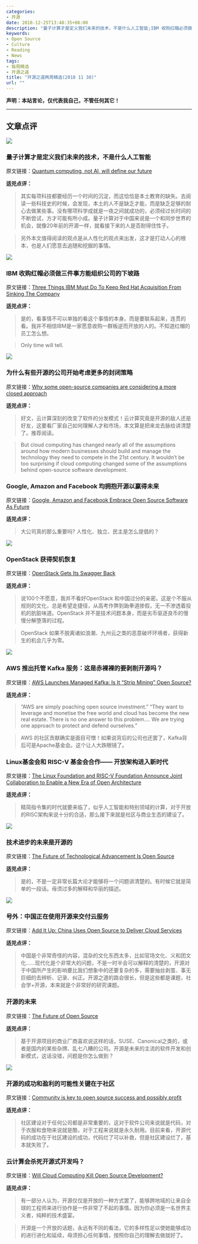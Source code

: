 ```yaml
---
categories:
- 开源
date: 2018-12-25T13:48:35+08:00
description: "量子计算才是定义我们未来的技术，不是什么人工智能;IBM 收购红帽必须做三件事方能组织公司的下坡路;为什么有些开源的公司开始考虑更多的封闭策略;Google, Amazon and Facebook 均拥抱开源以赢得未来;OpenStack 获得契机恢复;AWS 推出托管 Kafka 服务：这是赤裸裸的要剥削开源吗？Linux基金会和 RISC-V 基金会合作—— 开放架构进入新时代;技术进步的未来是开源的;号外：中国正在使用开源来交付云服务;开源的未来;开源的成功和盈利的可能性关键在于社区;云计算会杀死开源式开发吗？"
keywords:
- Open Source
- Culture
- Reading
- News
tags:
- 每周精选
- 开源之道
title: "开源之道两周精选(2018 11 30)"
url: ""
---
```

**声明：本站言论，仅代表我自己，不管任何其它！**

---

## 文章点评

![](https://techcrunch.com/wp-content/uploads/2018/10/ibm_quantum.png)

### 量子计算才是定义我们未来的技术，不是什么人工智能

原文链接：[Quantum computing, not AI, will define our future](https://techcrunch.com/2018/11/17/quantum-computing-not-ai-will-define-our-future/)

**适兕点评：**

> 其实每项科技都要经历一个时间的沉淀，而这恰恰是本土教育的缺失。去阅读一些科技史的时候，会发现，本土的人不是缺乏才能，而是缺乏足够的耐心去做某些事。没有哪项科学成就是一夜之间就成功的，必须经过长时间的不断尝试，方才可能有所小成。量子计算对于中国来说是一个和同步世界的机会，就像20年前的开源一样，就看接下来的人是否耐得住性子。

> 另外本文值得阅读的观点是从人性化的观点来出发，这才是打动人心的根本，也是人们愿意去追随和挖掘的事情。

![](https://thumbor.forbes.com/thumbor/960x0/https%3A%2F%2Fblogs-images.forbes.com%2Fjasonbloomberg%2Ffiles%2F2018%2F11%2Froulette.jpg)

### IBM 收购红帽必须做三件事方能组织公司的下坡路

原文链接：[Three Things IBM Must Do To Keep Red Hat Acquisition From Sinking The Company](https://www.forbes.com/sites/jasonbloomberg/2018/11/18/three-things-ibm-must-do-to-keep-red-hat-acquisition-from-sinking-the-company/#4f3ad8146d29)

**适兕点评：**

> 是的，看事情不可以单独的看这个事情的本身。而是要联系起来，连贯的看。我并不相信IBM是一家愿意收购一群叛逆而开放的人的。不知道红帽的员工怎么想。

> Only time will tell.

![](https://cdn.geekwire.com/wp-content/uploads/2018/11/cloudnative-1260x840.jpg)

### 为什么有些开源的公司开始考虑更多的封闭策略

原文链接：[Why some open-source companies are considering a more closed approach](https://www.geekwire.com/2018/open-source-companies-considering-closed-approach/)

**适兕点评：**

> 好文，云计算深刻的改变了软件的分发模式！云计算究竟是开源的敌人还是好友，这要看厂家自己如何理解人才和市场，本文算是把来龙去脉给讲清楚了。推荐阅读。

> But cloud computing has changed nearly all of the assumptions around how modern businesses should build and manage the technology they need to compete in the 21st century. It wouldn’t be too surprising if cloud computing changed some of the assumptions behind open-source software development.

### Google, Amazon and Facebook 均拥抱开源以赢得未来

原文链接：[Google, Amazon and Facebook Embrace Open Source Software As Future](https://it.toolbox.com/articles/google-amazon-and-facebook-embrace-open-source-software-as-future)

**适兕点评：**

> 大公司真的那么重要吗? 人性化、独立、民主是怎么提倡的？

![](https://thumbor.forbes.com/thumbor/960x0/https%3A%2F%2Fblogs-images.forbes.com%2Fudinachmany%2Ffiles%2F2018%2F11%2FIMG_0039-1200x1600.jpg)

### OpenStack 获得契机恢复

原文链接：[OpenStack Gets Its Swagger Back](https://www.forbes.com/sites/udinachmany/2018/11/19/openstack-gets-its-swagger-back/#36cd564a3fc0)

**适兕点评：**

> 说100个不愿意，我并不看好OpenStack 和中国过分的亲密。这是个不服从规则的文化，总是希望走捷径，从高考作弊到跆拳道掺假，无一不渗透着投机的肮脏味道。OpenStack 并不是技术问题本身，而是劣币驱逐良币的慢慢分解堕落的过程。

> OpenStack 如果不脱离诸如浪潮、九州云之类的恶意破坏环境者，获得新生的机会几乎为零。

![](https://www.cbronline.com/wp-content/uploads/2018/11/cloud1-570x300.jpg)

### AWS 推出托管 Kafka 服务：这是赤裸裸的要剥削开源吗？

原文链接：[AWS Launches Managed Kafka: Is It “Strip Mining” Open Source?](https://www.cbronline.com/analysis/aws-managed-kafka)

**适兕点评：**

>“AWS are simply poaching open source investment.”  “They want to leverage and monetise the free world and cloud has become the new real estate. There is no one answer to this problem…. We are trying one approach to protect and defend ourselves.”

> AWS 的社区贡献确实是面目可憎！如果说背后的公司也还罢了，Kafka背后可是Apache基金会。这个让人大跌眼镜了。

### Linux基金会和 RISC-V 基金会合作—— 开放架构进入新时代

原文链接：[The Linux Foundation and RISC-V Foundation Announce Joint Collaboration to Enable a New Era of Open Architecture](https://www.linuxfoundation.org/the-linux-foundation/2018/11/the-linux-foundation-and-risc-v-foundation-announce-joint-collaboration-to-enable-a-new-era-of-open-architecture/)

**适兕点评：**

> 精简指令集的时代就要来临了，似乎人工智能和特别领域的计算，对于开放的RISC架构来说十分的合适，那么接下来就是社区与商业生态的建设了。

![](https://www.cioreview.com/newsimages/special/9r41ZO6b.jpeg)

### 技术进步的未来是开源的

原文链接：[The Future of Technological Advancement Is Open Source](https://www.cioreview.com/news/the-future-of-technological-advancement-is-open-source-nid-27558-cid-92.html)

**适兕点评：**

> 是的，不是一定非常长篇大论才能够将一个问题讲清楚的。有时候它就是简单的一段话。毋须过多的解释和华丽的描述。

![](https://cdn.thenewstack.io/media/2018/11/1ad2fc7d-temple_of_heaven_nanchang_temple_buddhism-454371-1024x683.jpg)

### 号外：中国正在使用开源来交付云服务

原文链接：[Add It Up: China Uses Open Source to Deliver Cloud Services](https://thenewstack.io/add-it-up-china-uses-open-source-to-deliver-cloud-services)

**适兕点评：**

> 中国是个非常奇怪的内容，混杂的文化东西太多，比如官场文化、义和团文化......现代化是个非常大的问题，不是一时半会可以解释的清楚的，开源对于中国所产生的影响要比我们想象中的还要复杂的多，需要抽丝剥茧、事无巨细的去辨析、记录、纠正。开源之道的路会很长，但是这些都是课题，社会学+开源，本来就是个非常好的研究课题。

### 开源的未来

原文链接：[The Future of Open Source](https://www.technative.io/the-future-of-open-source/)

**适兕点评：**

> 基于开源项目的商业厂商喜欢说这样的话，SUSE、Canonical之类的，或者是国内的某些杂牌、乱七八糟的公司。开源是未来的主流的软件开发和创新模式，这话没错，问题是你怎么做到？

![](https://tr4.cbsistatic.com/hub/i/r/2018/11/23/15b8ee74-30b3-4d05-b7ab-dbaf85fdbaf9/resize/770x/fb0829bf2f988e26bae93464a3d55fe6/kubernetes.jpg)

### 开源的成功和盈利的可能性关键在于社区

原文链接：[Community is key to open source success and possibly profit](https://www.techrepublic.com/article/community-is-key-to-open-source-success-and-possibly-profit-too/)

**适兕点评：**

> 社区建设对于任何公司都是非常重要的，这对于软件公司来说就是代码，对于衣服和食物来说就是酷，对于工程来说就是永久耐用。目前来看，开源代码的成功在于社区建设的成功，代码烂了可以补救，但是社区建设烂了，基本就失败了。

### 云计算会杀死开源式开发吗？

原文链接：[Will Cloud Computing Kill Open Source Development?](https://www.infoq.com/articles/will-cloud-computing-kill-open-source)

**适兕点评：**

> 有一部分人认为，开源仅仅是开放的一种方式罢了，能够跨地域的让来自全球的工程师来进行协作是一件非常了不起的事情。因为你必须是一名世界主义者，纯粹的技术盛宴。

> 开源是一个开放的话题，永远有不同的看法，它的多样性足以使她能够成功的进行进化和延续，毋须担心任何事情，按照你自己的理解去做就好了。
